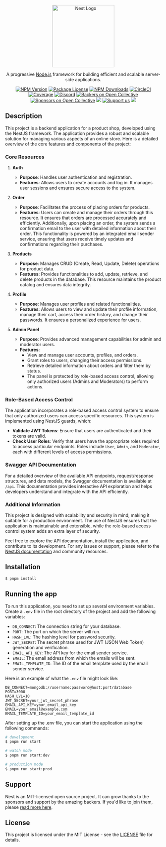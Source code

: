 <p align="center">
  <a href="http://nestjs.com/" target="blank"><img src="https://nestjs.com/img/logo-small.svg" width="200" alt="Nest Logo" /></a>
</p>

[circleci-image]: https://img.shields.io/circleci/build/github/nestjs/nest/master?token=abc123def456
[circleci-url]: https://circleci.com/gh/nestjs/nest

  <p align="center">A progressive <a href="http://nodejs.org" target="_blank">Node.js</a> framework for building efficient and scalable server-side applications.</p>
    <p align="center">
<a href="https://www.npmjs.com/~nestjscore" target="_blank"><img src="https://img.shields.io/npm/v/@nestjs/core.svg" alt="NPM Version" /></a>
<a href="https://www.npmjs.com/~nestjscore" target="_blank"><img src="https://img.shields.io/npm/l/@nestjs/core.svg" alt="Package License" /></a>
<a href="https://www.npmjs.com/~nestjscore" target="_blank"><img src="https://img.shields.io/npm/dm/@nestjs/common.svg" alt="NPM Downloads" /></a>
<a href="https://circleci.com/gh/nestjs/nest" target="_blank"><img src="https://img.shields.io/circleci/build/github/nestjs/nest/master" alt="CircleCI" /></a>
<a href="https://coveralls.io/github/nestjs/nest?branch=master" target="_blank"><img src="https://coveralls.io/repos/github/nestjs/nest/badge.svg?branch=master#9" alt="Coverage" /></a>
<a href="https://discord.gg/G7Qnnhy" target="_blank"><img src="https://img.shields.io/badge/discord-online-brightgreen.svg" alt="Discord"/></a>
<a href="https://opencollective.com/nest#backer" target="_blank"><img src="https://opencollective.com/nest/backers/badge.svg" alt="Backers on Open Collective" /></a>
<a href="https://opencollective.com/nest#sponsor" target="_blank"><img src="https://opencollective.com/nest/sponsors/badge.svg" alt="Sponsors on Open Collective" /></a>
  <a href="https://paypal.me/kamilmysliwiec" target="_blank"><img src="https://img.shields.io/badge/Donate-PayPal-ff3f59.svg"/></a>
    <a href="https://opencollective.com/nest#sponsor"  target="_blank"><img src="https://img.shields.io/badge/Support%20us-Open%20Collective-41B883.svg" alt="Support us"></a>
  <a href="https://twitter.com/nestframework" target="_blank"><img src="https://img.shields.io/twitter/follow/nestframework.svg?style=social&label=Follow"></a>
</p>
  <!--[![Backers on Open Collective](https://opencollective.com/nest/backers/badge.svg)](https://opencollective.com/nest#backer)
  [![Sponsors on Open Collective](https://opencollective.com/nest/sponsors/badge.svg)](https://opencollective.com/nest#sponsor)-->

## Description

This project is a backend application for a product shop, developed using the NestJS framework. The application provides a robust and scalable solution for managing various aspects of an online store. Here is a detailed overview of the core features and components of the project:

### Core Resources

1. **Auth**

   - **Purpose**: Handles user authentication and registration.
   - **Features**: Allows users to create accounts and log in. It manages user sessions and ensures secure access to the system.

2. **Order**

   - **Purpose**: Facilitates the process of placing orders for products.
   - **Features**: Users can create and manage their orders through this resource. It ensures that orders are processed accurately and efficiently. Additionally, upon placing an order, the system sends a confirmation email to the user with detailed information about their order. This functionality is powered by an integrated email sender service, ensuring that users receive timely updates and confirmations regarding their purchases.

3. **Products**

   - **Purpose**: Manages CRUD (Create, Read, Update, Delete) operations for product data.
   - **Features**: Provides functionalities to add, update, retrieve, and delete products in the database. This resource maintains the product catalog and ensures data integrity.

4. **Profile**

   - **Purpose**: Manages user profiles and related functionalities.
   - **Features**: Allows users to view and update their profile information, manage their cart, access their order history, and change their passwords. It ensures a personalized experience for users.

5. **Admin Panel**

   - **Purpose**: Provides advanced management capabilities for admin and moderator users.
   - **Features**:
     - View and manage user accounts, profiles, and orders.
     - Grant roles to users, changing their access permissions.
     - Retrieve detailed information about orders and filter them by status.
     - The panel is protected by role-based access control, allowing only authorized users (Admins and Moderators) to perform actions.

### Role-Based Access Control

The application incorporates a role-based access control system to ensure that only authorized users can access specific resources. This system is implemented using NestJS guards, which:

- **Validate JWT Tokens**: Ensure that users are authenticated and their tokens are valid.
- **Check User Roles**: Verify that users have the appropriate roles required to access particular endpoints. Roles include `User`, `Admin`, and `Moderator`, each with different levels of access permissions.

### Swagger API Documentation

For a detailed overview of the available API endpoints, request/response structures, and data models, the Swagger documentation is available at `/api`. This documentation provides interactive API exploration and helps developers understand and integrate with the API efficiently.

### Additional Information

This project is designed with scalability and security in mind, making it suitable for a production environment. The use of NestJS ensures that the application is maintainable and extensible, while the role-based access control system adds an extra layer of security.

Feel free to explore the API documentation, install the application, and contribute to its development. For any issues or support, please refer to the [NestJS documentation](https://docs.nestjs.com/support) and community resources.

## Installation

```bash
$ pnpm install
```

## Running the app

To run this application, you need to set up several environment variables. Create a `.env` file in the root directory of the project and add the following variables:

- `DB_CONNECT`: The connection string for your database.
- `PORT`: The port on which the server will run.
- `HASH_LVL`: The hashing level for password security.
- `JWT_SECRET`: The secret phrase used for JWT (JSON Web Token) generation and verification.
- `EMAIL_API_KEY`: The API key for the email sender service.
- `EMAIL`: The email address from which the emails will be sent.
- `EMAIL_TEMPLATE_ID`: The ID of the email template used by the email sender service.

Here is an example of what the `.env` file might look like:

```env
DB_CONNECT=mongodb://username:password@host:port/database
PORT=3000
HASH_LVL=10
JWT_SECRET=your_jwt_secret_phrase
EMAIL_API_KEY=your_email_api_key
EMAIL=your_email@example.com
EMAIL_TEMPLATE_ID=your_email_template_id
```

After setting up the .env file, you can start the application using the following commands:

```bash
# development
$ pnpm run start

# watch mode
$ pnpm run start:dev

# production mode
$ pnpm run start:prod
```

## Support

Nest is an MIT-licensed open source project. It can grow thanks to the sponsors and support by the amazing backers. If you'd like to join them, please [read more here](https://docs.nestjs.com/support).

## License

This project is licensed under the MIT License - see the [LICENSE](./LICENSE) file for details.